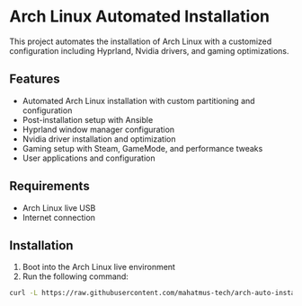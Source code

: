 # Arch Linux Automated Installation

This project automates the installation of Arch Linux with a customized configuration including Hyprland, Nvidia drivers, and gaming optimizations.

## Features

- Automated Arch Linux installation with custom partitioning and configuration
- Post-installation setup with Ansible
- Hyprland window manager configuration
- Nvidia driver installation and optimization
- Gaming setup with Steam, GameMode, and performance tweaks
- User applications and configuration

## Requirements

- Arch Linux live USB
- Internet connection

## Installation

1. Boot into the Arch Linux live environment
2. Run the following command:

```bash
curl -L https://raw.githubusercontent.com/mahatmus-tech/arch-auto-install/main/bootstrap.sh | bash